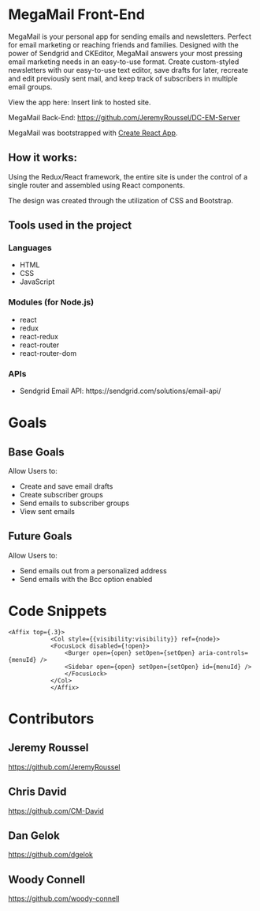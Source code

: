 # MegaMail Front-End

MegaMail is your personal app for sending emails and newsletters. Perfect for email marketing or reaching friends and families. Designed with the power of Sendgrid and CKEditor, MegaMail answers your most pressing email marketing needs in an easy-to-use format. Create custom-styled newsletters with our easy-to-use text editor, save drafts for later, recreate and edit previously sent mail, and keep track of subscribers in multiple email groups.

View the app here: Insert link to hosted site.

MegaMail Back-End: https://github.com/JeremyRoussel/DC-EM-Server

MegaMail was bootstrapped with [Create React App](https://github.com/facebook/create-react-app).

## How it works:
Using the Redux/React framework, the entire site is under the control of a single router and assembled using React components. 

The design was created through the utilization of CSS and Bootstrap.

## Tools used in the project
### Languages
<ul>
  <li>HTML</li>
  <li>CSS</li>
  <li>JavaScript</li>
</ul>

### Modules (for Node.js)
<ul>
  <li>react</li>
  <li>redux</li>
  <li>react-redux</li>
  <li>react-router</li>
  <li>react-router-dom</li>
</ul>

### APIs
<ul>
  <li>Sendgrid Email API: https://sendgrid.com/solutions/email-api/</li>
</ul>

# Goals
## Base Goals
Allow Users to:
<ul>
  <li>Create and save email drafts</li>
  <li>Create subscriber groups</li>
  <li>Send emails to subscriber groups</li>
  <li>View sent emails</li>
</ul>

## Future Goals
Allow Users to:
<ul>
  <li>Send emails out from a personalized address</li>
  <li>Send emails with the Bcc option enabled</li>
</ul>

# Code Snippets
```
<Affix top={.3}>
            <Col style={{visibility:visibility}} ref={node}>
            <FocusLock disabled={!open}>
                <Burger open={open} setOpen={setOpen} aria-controls={menuId} />
                <Sidebar open={open} setOpen={setOpen} id={menuId} />
                </FocusLock>
            </Col>
            </Affix>
```


# Contributors
## Jeremy Roussel

https://github.com/JeremyRoussel

## Chris David

https://github.com/CM-David

## Dan Gelok

https://github.com/dgelok

## Woody Connell

https://github.com/woody-connell